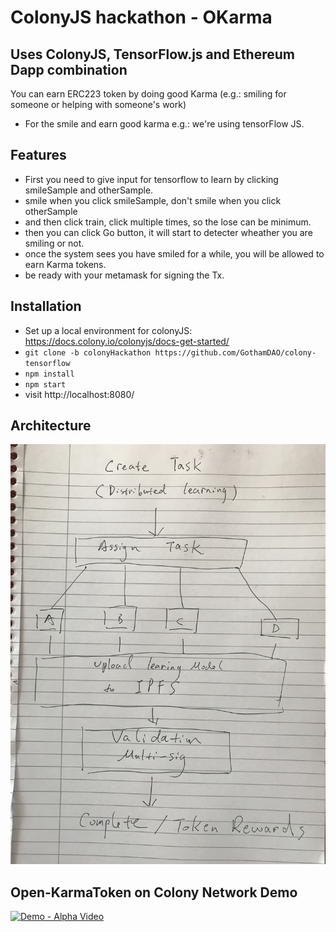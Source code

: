# ColonyJS hackathon - OKarma 

## Uses ColonyJS, TensorFlow.js and Ethereum Dapp combination

You can earn ERC223 token by doing good Karma (e.g.: smiling for someone or helping with someone's work)
* For the smile and earn good karma e.g.: we're using tensorFlow JS.

## Features

* First you need to give input for tensorflow to learn by clicking smileSample and otherSample.
* smile when you click smileSample, don't smile when you click otherSample
* and then click train, click multiple times, so the lose can be minimum.
* then you can click Go button, it will start to detecter wheather you are smiling or not.
* once the system sees you have smiled for a while, you will be allowed to earn Karma tokens.
* be ready with your metamask for signing the Tx.

## Installation
* Set up a local environment for colonyJS: https://docs.colony.io/colonyjs/docs-get-started/
* `git clone -b colonyHackathon https://github.com/GothamDAO/colony-tensorflow`
* `npm install`
* `npm start`
* visit http://localhost:8080/

## Architecture
![OKarma Alpha Architecture - Distributed Learning Test with Colony Network](https://github.com/GothamDAO/colony-tensorflow/blob/colonyHackathon/Architecture.JPG?raw=true "Architecture")
## Open-KarmaToken on Colony Network Demo
[![Demo - Alpha Video](https://gifs.com/gif/colony-okarma-demo-BLARkY)](https://youtu.be/-t6r-0Ha6bI)


